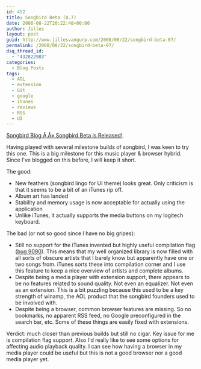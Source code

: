 ```yaml
---
id: 452
title: Songbird Beta (0.7)
date: 2008-08-22T20:22:48+00:00
author: Jilles
layout: post
guid: http://www.jillesvangurp.com/2008/08/22/songbird-beta-07/
permalink: /2008/08/22/songbird-beta-07/
dsq_thread_id:
  - "432822983"
categories:
  - Blog Posts
tags:
  - AOL
  - extension
  - Git
  - google
  - itunes
  - reviews
  - RSS
  - UI
---
```

[Songbird Blog Ã‚Â» Songbird Beta is Released!](http://blog.songbirdnest.com/2008/08/20/songbird-beta-is-released/).

Having played with several milestone builds of songbird, I was keen to try this one. This is a big milestone for this music player &amp; browser hybrid. Since I've blogged on this before, I will keep it short.

The good:
<ul>
	<li>New feathers (songbird lingo for UI theme) looks great. Only criticism is that it seems to be a bit of an iTunes rip off.</li>
	<li>Album art has landed</li>
	<li>Stability and memory usage is now acceptable for actually using the application</li>
	<li>Unlike iTunes, it actually supports the media buttons on my logitech keyboard.</li>
</ul>
The bad (or not so good since I have no big gripes):
<ul>
	<li>Still no support for the iTunes invented but highly useful compilation flag (<a href="http://bugzilla.songbirdnest.com/show_bug.cgi?id=9090">bug 9090</a>). This means that my well organized library is now filled with all sorts of obscure artists that I barely know but apparently have one or two songs from. iTunes sorts these into compilation corner and I use this feature to keep a nice overview of artists and complete albums.</li>
	<li>Despite being a media player with extension support, there appears to be no features related to sound quality. Not even an equalizer. Not even as an extension. This is a bit puzzling because this used to be a key strength of winamp, the AOL product that the songbird founders used to be involved with.</li>
	<li>Despite being a browser, common browser features are missing. So no bookmarks, no apparent RSS feed, no Google preconfigured in the search bar, etc. Some of these things are easily fixed with extensions.</li>
</ul>
Verdict: much closer than previous builds but still no cigar. Key issue for me is compilation flag support. Also I'd really like to see some options for affecting audio playback quality. I can see how having a browser in my media player could be useful but this is not a good browser nor a good media player yet.